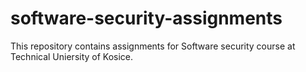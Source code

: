 # software-security-assignments

This repository contains assignments for Software security course at Technical Uniersity of Kosice.
